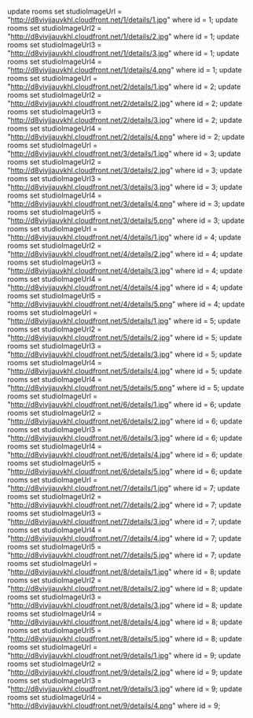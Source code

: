 update rooms set studioImageUrl = "http://d8vivjjauvkhl.cloudfront.net/1/details/1.jpg" where id = 1;
update rooms set studioImageUrl2 = "http://d8vivjjauvkhl.cloudfront.net/1/details/2.jpg" where id = 1;
update rooms set studioImageUrl3 = "http://d8vivjjauvkhl.cloudfront.net/1/details/3.jpg" where id = 1;
update rooms set studioImageUrl4 = "http://d8vivjjauvkhl.cloudfront.net/1/details/4.png" where id = 1;
update rooms set studioImageUrl = "http://d8vivjjauvkhl.cloudfront.net/2/details/1.jpg" where id = 2;
update rooms set studioImageUrl2 = "http://d8vivjjauvkhl.cloudfront.net/2/details/2.jpg" where id = 2;
update rooms set studioImageUrl3 = "http://d8vivjjauvkhl.cloudfront.net/2/details/3.jpg" where id = 2;
update rooms set studioImageUrl4 = "http://d8vivjjauvkhl.cloudfront.net/2/details/4.png" where id = 2;
update rooms set studioImageUrl = "http://d8vivjjauvkhl.cloudfront.net/3/details/1.jpg" where id = 3;
update rooms set studioImageUrl2 = "http://d8vivjjauvkhl.cloudfront.net/3/details/2.jpg" where id = 3;
update rooms set studioImageUrl3 = "http://d8vivjjauvkhl.cloudfront.net/3/details/3.jpg" where id = 3;
update rooms set studioImageUrl4 = "http://d8vivjjauvkhl.cloudfront.net/3/details/4.png" where id = 3;
update rooms set studioImageUrl5 = "http://d8vivjjauvkhl.cloudfront.net/3/details/5.png" where id = 3;
update rooms set studioImageUrl = "http://d8vivjjauvkhl.cloudfront.net/4/details/1.jpg" where id = 4;
update rooms set studioImageUrl2 = "http://d8vivjjauvkhl.cloudfront.net/4/details/2.jpg" where id = 4;
update rooms set studioImageUrl3 = "http://d8vivjjauvkhl.cloudfront.net/4/details/3.jpg" where id = 4;
update rooms set studioImageUrl4 = "http://d8vivjjauvkhl.cloudfront.net/4/details/4.jpg" where id = 4;
update rooms set studioImageUrl5 = "http://d8vivjjauvkhl.cloudfront.net/4/details/5.png" where id = 4;
update rooms set studioImageUrl = "http://d8vivjjauvkhl.cloudfront.net/5/details/1.jpg" where id = 5;
update rooms set studioImageUrl2 = "http://d8vivjjauvkhl.cloudfront.net/5/details/2.jpg" where id = 5;
update rooms set studioImageUrl3 = "http://d8vivjjauvkhl.cloudfront.net/5/details/3.jpg" where id = 5;
update rooms set studioImageUrl4 = "http://d8vivjjauvkhl.cloudfront.net/5/details/4.jpg" where id = 5;
update rooms set studioImageUrl4 = "http://d8vivjjauvkhl.cloudfront.net/5/details/5.png" where id = 5;
update rooms set studioImageUrl = "http://d8vivjjauvkhl.cloudfront.net/6/details/1.jpg" where id = 6;
update rooms set studioImageUrl2 = "http://d8vivjjauvkhl.cloudfront.net/6/details/2.jpg" where id = 6;
update rooms set studioImageUrl3 = "http://d8vivjjauvkhl.cloudfront.net/6/details/3.jpg" where id = 6;
update rooms set studioImageUrl4 = "http://d8vivjjauvkhl.cloudfront.net/6/details/4.jpg" where id = 6;
update rooms set studioImageUrl5 = "http://d8vivjjauvkhl.cloudfront.net/6/details/5.jpg" where id = 6;
update rooms set studioImageUrl = "http://d8vivjjauvkhl.cloudfront.net/7/details/1.jpg" where id = 7;
update rooms set studioImageUrl2 = "http://d8vivjjauvkhl.cloudfront.net/7/details/2.jpg" where id = 7;
update rooms set studioImageUrl3 = "http://d8vivjjauvkhl.cloudfront.net/7/details/3.jpg" where id = 7;
update rooms set studioImageUrl4 = "http://d8vivjjauvkhl.cloudfront.net/7/details/4.jpg" where id = 7;
update rooms set studioImageUrl5 = "http://d8vivjjauvkhl.cloudfront.net/7/details/5.jpg" where id = 7;
update rooms set studioImageUrl = "http://d8vivjjauvkhl.cloudfront.net/8/details/1.jpg" where id = 8;
update rooms set studioImageUrl2 = "http://d8vivjjauvkhl.cloudfront.net/8/details/2.jpg" where id = 8;
update rooms set studioImageUrl3 = "http://d8vivjjauvkhl.cloudfront.net/8/details/3.jpg" where id = 8;
update rooms set studioImageUrl4 = "http://d8vivjjauvkhl.cloudfront.net/8/details/4.jpg" where id = 8;
update rooms set studioImageUrl5 = "http://d8vivjjauvkhl.cloudfront.net/8/details/5.jpg" where id = 8;
update rooms set studioImageUrl = "http://d8vivjjauvkhl.cloudfront.net/9/details/1.jpg" where id = 9;
update rooms set studioImageUrl2 = "http://d8vivjjauvkhl.cloudfront.net/9/details/2.jpg" where id = 9;
update rooms set studioImageUrl3 = "http://d8vivjjauvkhl.cloudfront.net/9/details/3.jpg" where id = 9;
update rooms set studioImageUrl4 = "http://d8vivjjauvkhl.cloudfront.net/9/details/4.png" where id = 9;
